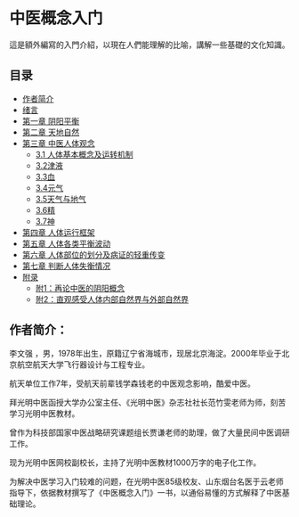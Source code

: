 # 中医概念入门

這是額外編寫的入門介紹，以現在人們能理解的比喻，講解一些基礎的文化知識。



## 目录

* [作者简介]($rm000.md)
* [绪言]($rm00.md)
* [第一章 阴阳平衡]($rm01.md)
* [第二章 天地自然]($rm02.md)
* [第三章 中医人体观念]($rm03.md)
  * [3.1 人体基本概念及运转机制]($rm03-0.1.0.0.0.md)
  * [3.2津液]($rm03-0.2.0.0.0.md)
  * [3.3血]($rm03-0.3.0.0.0.md)
  * [3.4元气]($rm03-0.4.0.0.0.md)
  * [3.5天气与地气]($rm03-0.5.0.0.0.md)
  * [3.6精]($rm03-0.6.0.0.0.md)
  * [3.7神]($rm03-0.7.0.0.0.md)
* [第四章 人体运行框架]($rm04.md)
* [第五章 人体各类平衡波动]($rm05.md)
* [第六章 人体部位的划分及病证的轻重传变]($rm06.md)
* [第七章 判断人体失衡情况]($rm07.md)
* [附录]($rmfu.md)
  * [附1：再论中医的阴阳概念]($rmfu1.md)
  * [附2：直观感受人体内部自然界与外部自然界]($rmfu2.md)







## 作者简介：

李文强 ，男，1978年出生，原籍辽宁省海城市，现居北京海淀。2000年毕业于北京航空航天大学飞行器设计与工程专业。

航天单位工作7年，受航天前辈钱学森钱老的中医观念影响，酷爱中医。

拜光明中医函授大学办公室主任、《光明中医》杂志社社长范竹雯老师为师，刻苦学习光明中医教材。

曾作为科技部国家中医战略研究课题组长贾谦老师的助理，做了大量民间中医调研工作。

现为光明中医网校副校长，主持了光明中医教材1000万字的电子化工作。

为解决中医学习入门较难的问题，在光明中医85级校友、山东烟台名医于云老师指导下，依据教材撰写了《中医概念入门》一书，以通俗易懂的方式解释了中医基础理论。 

